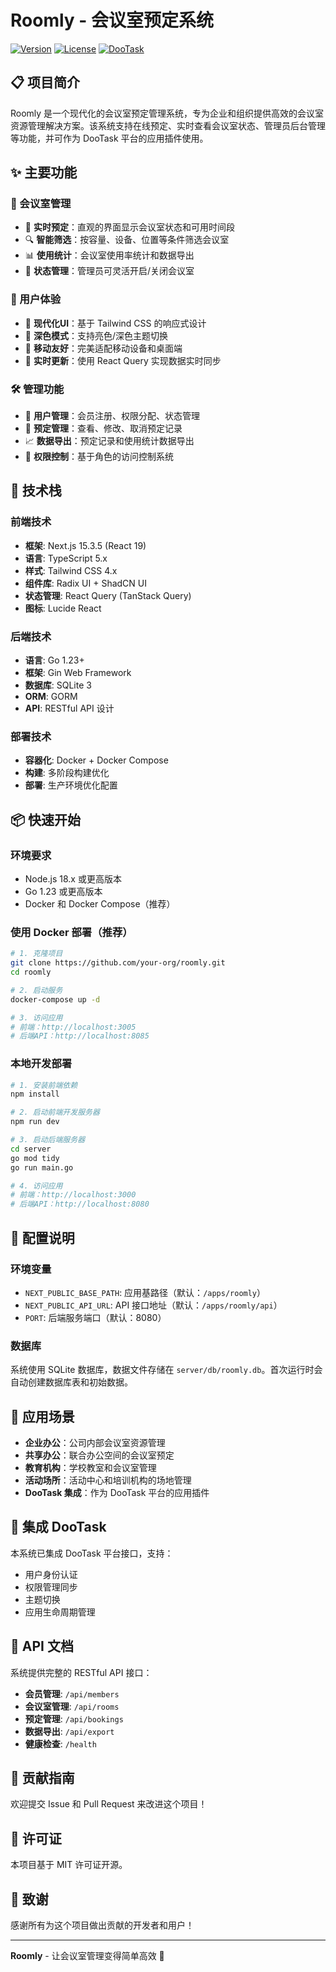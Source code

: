 # Roomly - 会议室预定系统

[![Version](https://img.shields.io/badge/version-0.1.0-blue.svg)](https://github.com/your-org/roomly)
[![License](https://img.shields.io/badge/license-MIT-green.svg)](LICENSE)
[![DooTask](https://img.shields.io/badge/DooTask-Plugin-orange.svg)](https://dootask.com)

## 📋 项目简介

Roomly 是一个现代化的会议室预定管理系统，专为企业和组织提供高效的会议室资源管理解决方案。该系统支持在线预定、实时查看会议室状态、管理员后台管理等功能，并可作为 DooTask 平台的应用插件使用。

## ✨ 主要功能

### 🏢 会议室管理
- 📅 **实时预定**：直观的界面显示会议室状态和可用时间段
- 🔍 **智能筛选**：按容量、设备、位置等条件筛选会议室
- 📊 **使用统计**：会议室使用率统计和数据导出
- 🔧 **状态管理**：管理员可灵活开启/关闭会议室

### 👥 用户体验
- 🎨 **现代化UI**：基于 Tailwind CSS 的响应式设计
- 🌙 **深色模式**：支持亮色/深色主题切换
- 📱 **移动友好**：完美适配移动设备和桌面端
- 🔄 **实时更新**：使用 React Query 实现数据实时同步

### 🛠️ 管理功能
- 👤 **用户管理**：会员注册、权限分配、状态管理
- 📝 **预定管理**：查看、修改、取消预定记录
- 📈 **数据导出**：预定记录和使用统计数据导出
- 🔐 **权限控制**：基于角色的访问控制系统

## 🚀 技术栈

### 前端技术
- **框架**: Next.js 15.3.5 (React 19)
- **语言**: TypeScript 5.x
- **样式**: Tailwind CSS 4.x
- **组件库**: Radix UI + ShadCN UI
- **状态管理**: React Query (TanStack Query)
- **图标**: Lucide React

### 后端技术
- **语言**: Go 1.23+
- **框架**: Gin Web Framework
- **数据库**: SQLite 3
- **ORM**: GORM
- **API**: RESTful API 设计

### 部署技术
- **容器化**: Docker + Docker Compose
- **构建**: 多阶段构建优化
- **部署**: 生产环境优化配置

## 📦 快速开始

### 环境要求
- Node.js 18.x 或更高版本
- Go 1.23 或更高版本
- Docker 和 Docker Compose（推荐）

### 使用 Docker 部署（推荐）

```bash
# 1. 克隆项目
git clone https://github.com/your-org/roomly.git
cd roomly

# 2. 启动服务
docker-compose up -d

# 3. 访问应用
# 前端：http://localhost:3005
# 后端API：http://localhost:8085
```

### 本地开发部署

```bash
# 1. 安装前端依赖
npm install

# 2. 启动前端开发服务器
npm run dev

# 3. 启动后端服务器
cd server
go mod tidy
go run main.go

# 4. 访问应用
# 前端：http://localhost:3000
# 后端API：http://localhost:8080
```

## 🔧 配置说明

### 环境变量
- `NEXT_PUBLIC_BASE_PATH`: 应用基路径（默认：`/apps/roomly`）
- `NEXT_PUBLIC_API_URL`: API 接口地址（默认：`/apps/roomly/api`）
- `PORT`: 后端服务端口（默认：8080）

### 数据库
系统使用 SQLite 数据库，数据文件存储在 `server/db/roomly.db`。首次运行时会自动创建数据库表和初始数据。

## 🎯 应用场景

- **企业办公**：公司内部会议室资源管理
- **共享办公**：联合办公空间的会议室预定
- **教育机构**：学校教室和会议室管理
- **活动场所**：活动中心和培训机构的场地管理
- **DooTask 集成**：作为 DooTask 平台的应用插件

## 🔗 集成 DooTask

本系统已集成 DooTask 平台接口，支持：
- 用户身份认证
- 权限管理同步
- 主题切换
- 应用生命周期管理

## 📝 API 文档

系统提供完整的 RESTful API 接口：

- **会员管理**: `/api/members`
- **会议室管理**: `/api/rooms`
- **预定管理**: `/api/bookings`
- **数据导出**: `/api/export`
- **健康检查**: `/health`

## 🤝 贡献指南

欢迎提交 Issue 和 Pull Request 来改进这个项目！

## 📄 许可证

本项目基于 MIT 许可证开源。

## 🙏 致谢

感谢所有为这个项目做出贡献的开发者和用户！

---

**Roomly** - 让会议室管理变得简单高效 🚀
